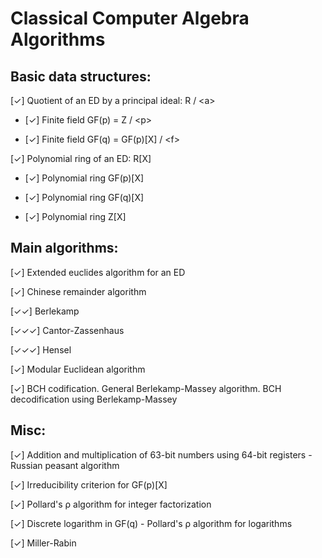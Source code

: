 # Classical Computer Algebra Algorithms

## Basic data structures:

[✓] Quotient of an ED by a principal ideal: R / \<a\>
  
- [✓] Finite field GF(p) = Z / \<p\> 

- [✓] Finite field GF(q) = GF(p)[X] / \<f\>

[✓] Polynomial ring of an ED: R[X]

- [✓] Polynomial ring GF(p)[X]

- [✓] Polynomial ring GF(q)[X]

- [✓] Polynomial ring Z[X]

## Main algorithms:

[✓] Extended euclides algorithm for an ED

[✓] Chinese remainder algorithm

[✓✓] Berlekamp 

[✓✓✓] Cantor-Zassenhaus

[✓✓✓] Hensel

[✓] Modular Euclidean algorithm

[✓] BCH codification. General Berlekamp-Massey algorithm. BCH decodification using Berlekamp-Massey
## Misc:

[✓] Addition and multiplication of 63-bit numbers using 64-bit registers - Russian peasant algorithm

[✓] Irreducibility criterion for GF(p)[X]

[✓] Pollard's ρ algorithm for integer factorization

[✓] Discrete logarithm in GF(q) - Pollard's ρ algorithm for logarithms

[✓] Miller-Rabin
